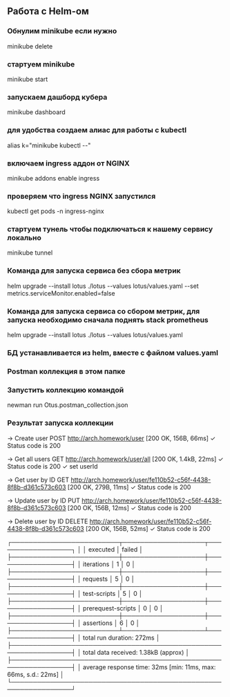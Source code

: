 ## Работа с Helm-ом

### Обнулим minikube если нужно
minikube delete

### стартуем minikube
minikube start

### запускаем дашборд кубера
minikube dashboard

### для удобства создаем алиас для работы с kubectl
alias k="minikube kubectl --"

### включаем ingress аддон от NGINX
minikube addons enable ingress 

### проверяем что ingress NGINX запустился
kubectl get pods -n ingress-nginx

### стартуем тунель чтобы подключаться к нашему сервису локально
minikube tunnel  

### Команда для запуска сервиса без сбора метрик
helm upgrade --install lotus ./lotus --values lotus/values.yaml --set metrics.serviceMonitor.enabled=false

### Команда для запуска сервиса со сбором метрик, для запуска необходимо сначала поднять stack prometheus
helm upgrade --install lotus ./lotus --values lotus/values.yaml

### БД устанавливается из helm, вместе с файлом values.yaml

### Postman коллекция в этом папке
### Запустить коллекцию командой
newman run Otus.postman_collection.json

### Результат запуска коллекции
→ Create user
POST http://arch.homework/user [200 OK, 156B, 66ms]
✓  Status code is 200

→ Get all users
GET http://arch.homework/user/all [200 OK, 1.4kB, 22ms]
✓  Status code is 200
✓  set userId

→ Get user by ID
GET http://arch.homework/user/fe110b52-c56f-4438-8f8b-d361c573c603 [200 OK, 279B, 11ms]
✓  Status code is 200

→ Update user by ID
PUT http://arch.homework/user/fe110b52-c56f-4438-8f8b-d361c573c603 [200 OK, 156B, 12ms]
✓  Status code is 200

→ Delete user by ID
DELETE http://arch.homework/user/fe110b52-c56f-4438-8f8b-d361c573c603 [200 OK, 156B, 52ms]
✓  Status code is 200

┌─────────────────────────┬───────────────────┬──────────────────┐
│                         │          executed │           failed │
├─────────────────────────┼───────────────────┼──────────────────┤
│              iterations │                 1 │                0 │
├─────────────────────────┼───────────────────┼──────────────────┤
│                requests │                 5 │                0 │
├─────────────────────────┼───────────────────┼──────────────────┤
│            test-scripts │                 5 │                0 │
├─────────────────────────┼───────────────────┼──────────────────┤
│      prerequest-scripts │                 0 │                0 │
├─────────────────────────┼───────────────────┼──────────────────┤
│              assertions │                 6 │                0 │
├─────────────────────────┴───────────────────┴──────────────────┤
│ total run duration: 272ms                                      │
├────────────────────────────────────────────────────────────────┤
│ total data received: 1.38kB (approx)                           │
├────────────────────────────────────────────────────────────────┤
│ average response time: 32ms [min: 11ms, max: 66ms, s.d.: 22ms] │
└────────────────────────────────────────────────────────────────┘
